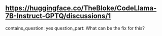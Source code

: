 ## https://huggingface.co/TheBloke/CodeLlama-7B-Instruct-GPTQ/discussions/1

contains_question: yes
question_part: What can be the fix for this?